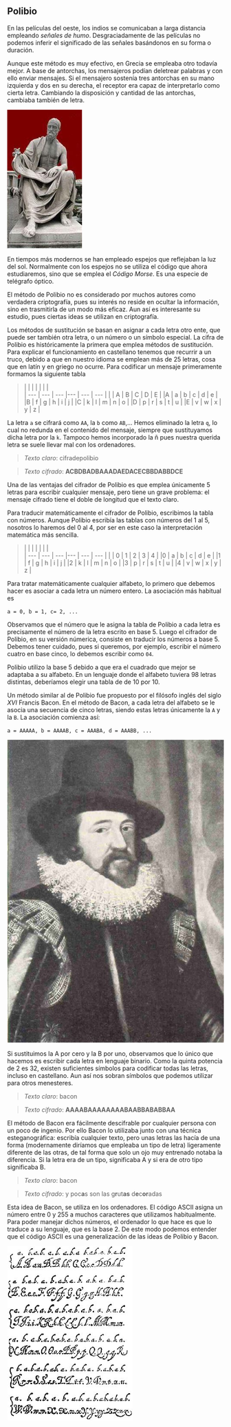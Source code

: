 ## Polibio

En las películas del oeste, los indios se comunicaban a larga distancia empleando *señales de humo*.  Desgraciadamente de las películas no podemos inferir el significado de las señales basándonos en su forma o duración.

Aunque este método es muy efectivo, en Grecia se empleaba otro todavía mejor. A base de antorchas, los mensajeros podían deletrear palabras y con ello enviar mensajes.  Si el mensajero sostenía tres antorchas en su mano izquierda y dos en su derecha, el receptor era capaz de interpretarlo como cierta letra.  Cambiando la disposición y cantidad de las antorchas, cambiaba también de letra.

![](imagenes/polibios.jpg)

En tiempos más modernos se han empleado espejos que reflejaban la luz del sol.  Normalmente con los espejos no se utiliza el código que ahora estudiaremos, sino que se emplea el *Código Morse*. Es una especie de telégrafo óptico. 

El método de Polibio no es considerado por muchos autores como verdadera criptografía, pues su interés no reside en ocultar la información, sino en trasmitirla de un modo más eficaz.  Aun así es interesante su estudio, pues ciertas ideas se utilizan en  criptografía. 



Los métodos de sustitución se basan en asignar a  cada letra otro ente, que puede ser también otra letra, o un número o un símbolo especial.  La cifra de Polibio es históricamente la primera que emplea métodos de sustitución.  Para explicar el funcionamiento en castellano tenemos que recurrir a un truco, debido a que en nuestro idioma se emplean más de 25 letras, cosa que en latín y en griego no ocurre.  Para codificar un mensaje primeramente formamos la siguiente tabla

>|  |  |  |  |  |  |  
| --- | --- | --- |--- | --- | --- | 
|     | A   | B   | C  | D  | E   |
|A    | a   | b   | c  | d  | e   |
|B    | f   | g   | h  | i  | j   |
|C    | k   | l   | m  | n  | o   |
|D    | p   | r   | s  | t  | u   |
|E    | v   | w   | x  | y  | z   |			


La letra `a` se cifrará como `AA`, la `b` como `AB`,...  Hemos eliminado la letra `q`, lo cual no redunda en el contenido del mensaje, siempre que sustituyamos dicha letra por la `k`.  Tampoco hemos incorporado la ñ pues nuestra querida letra se suele llevar mal con los ordenadores.

> *Texto claro*: cifradepolibio

> *Texto cifrado*: **ACBDBADBAAADAEDACECBBDABBDCE**

Una de las ventajas del cifrador de Polibio es que emplea únicamente 5 letras para escribir cualquier mensaje, pero tiene un grave problema: el mensaje cifrado tiene el doble de longitud que el texto claro.

Para traducir matemáticamente el cifrador de Polibio, escribimos la tabla con números.  Aunque Polibio escribía las tablas con números del 1 al 5, nosotros lo haremos del 0 al 4, por ser en este caso la interpretación matemática más sencilla.

>|  |  |  |  |  |  |  
| --- | --- | --- |--- | --- | --- | 
|     | 0   | 1   | 2  | 3  | 4   |
|0    | a   | b   | c  | d  | e   |
|1    | f   | g   | h  | i  | j   |
|2    | k   | l   | m  | n  | o   |
|3    | p   | r   | s  | t  | u   |
|4    | v   | w   | x  | y  | z   |


  Para tratar matemáticamente cualquier alfabeto, lo primero que debemos hacer es asociar a cada letra un número entero.  La asociación más habitual es
  
```
a = 0, b = 1, c= 2, ...
```

Observamos que el  número que le asigna la tabla de Polibio a cada letra es precisamente el número de la letra escrito en base 5. Luego el cifrador de Polibio, en su versión númerica, consiste en traducir los números  a base 5.  Debemos tener cuidado, pues si queremos, por ejemplo, escribir el número cuatro en base cinco, lo debemos escribir como `04`.


Polibio utilizo la base 5 debido a que era el cuadrado que mejor se adaptaba a su alfabeto.  En un lenguaje donde el alfabeto tuviera 98 letras distintas, deberíamos elegir una tabla de de 10 por 10.


Un método similar al de Polibio fue propuesto por el filósofo inglés del siglo *XVI* Francis Bacon. En el método de Bacon, a cada letra del alfabeto se le asocia una secuencia de cinco letras, siendo estas letras únicamente la `A` y la `B`. La asociación comienza así:

```
a = AAAAA, b = AAAAB, c = AAABA, d = AAABB, ...
```

![](imagenes/bacon.jpg)


Si sustituimos la A por cero y la B por uno, observamos que lo único que hacemos es escribir cada letra en lenguaje binario.  Como la quinta potencia de 2 es 32, existen suficientes símbolos para codificar todas las letras, incluso en castellano. Aun así nos sobran símbolos que podemos utilizar para otros menesteres.


> *Texto claro*: bacon

> *Texto cifrado*: **AAAABAAAAAAAABAABBABABBAA**


El método de Bacon era fácilmente descifrable por cualquier persona con un poco de ingenio.  Por ello Bacon lo utilizaba junto con una técnica esteganográfica: escribía cualquier texto, pero unas letras las hacía  de una forma (modernamente diríamos que empleaba un tipo de letra) ligeramente diferente de las otras, de tal forma que solo un ojo muy entrenado notaba la diferencia.  Si la letra era de un tipo, significaba A y si era de otro tipo significaba B.


> *Texto claro*: bacon

> *Texto cifrado*: y poc**a**s son las g**r**ut**as** d**e**c**or**adas


Esta idea de Bacon, se utiliza  en los ordenadores. El código ASCII asigna un número entre 0 y 255 a muchos caracteres que utilizamos habitualmente.  Para poder manejar dichos números, el ordenador lo que hace es que lo traduce a su lenguaje, que es la base 2.  De este modo podemos entender que el código ASCII es una generalización de las ideas de Polibio y Bacon. 


![](imagenes/alfabetos.jpg)

